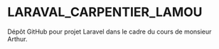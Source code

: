 # LARAVAL_CARPENTIER_LAMOU
Dépôt GitHub pour projet Laravel dans le cadre du cours de monsieur Arthur.
